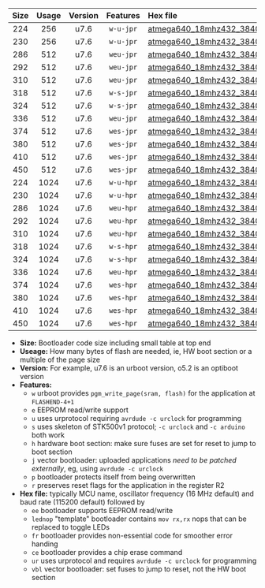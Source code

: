 |Size|Usage|Version|Features|Hex file|
|:-:|:-:|:-:|:-:|:--|
|224|256|u7.6|`w-u-jpr`|[atmega640_18mhz432_38400bps_ur_vbl.hex](https://raw.githubusercontent.com/stefanrueger/urboot/main/bootloaders/atmega640/fcpu_18mhz432/38400_bps/atmega640_18mhz432_38400bps_ur_vbl.hex)|
|230|256|u7.6|`w-u-jpr`|[atmega640_18mhz432_38400bps_lednop_ur_vbl.hex](https://raw.githubusercontent.com/stefanrueger/urboot/main/bootloaders/atmega640/fcpu_18mhz432/38400_bps/atmega640_18mhz432_38400bps_lednop_ur_vbl.hex)|
|286|512|u7.6|`weu-jpr`|[atmega640_18mhz432_38400bps_ee_ur_vbl.hex](https://raw.githubusercontent.com/stefanrueger/urboot/main/bootloaders/atmega640/fcpu_18mhz432/38400_bps/atmega640_18mhz432_38400bps_ee_ur_vbl.hex)|
|292|512|u7.6|`weu-jpr`|[atmega640_18mhz432_38400bps_ee_lednop_ur_vbl.hex](https://raw.githubusercontent.com/stefanrueger/urboot/main/bootloaders/atmega640/fcpu_18mhz432/38400_bps/atmega640_18mhz432_38400bps_ee_lednop_ur_vbl.hex)|
|310|512|u7.6|`weu-jpr`|[atmega640_18mhz432_38400bps_ee_lednop_fr_ur_vbl.hex](https://raw.githubusercontent.com/stefanrueger/urboot/main/bootloaders/atmega640/fcpu_18mhz432/38400_bps/atmega640_18mhz432_38400bps_ee_lednop_fr_ur_vbl.hex)|
|318|512|u7.6|`w-s-jpr`|[atmega640_18mhz432_38400bps_vbl.hex](https://raw.githubusercontent.com/stefanrueger/urboot/main/bootloaders/atmega640/fcpu_18mhz432/38400_bps/atmega640_18mhz432_38400bps_vbl.hex)|
|324|512|u7.6|`w-s-jpr`|[atmega640_18mhz432_38400bps_lednop_vbl.hex](https://raw.githubusercontent.com/stefanrueger/urboot/main/bootloaders/atmega640/fcpu_18mhz432/38400_bps/atmega640_18mhz432_38400bps_lednop_vbl.hex)|
|336|512|u7.6|`weu-jpr`|[atmega640_18mhz432_38400bps_ee_lednop_fr_ce_ur_vbl.hex](https://raw.githubusercontent.com/stefanrueger/urboot/main/bootloaders/atmega640/fcpu_18mhz432/38400_bps/atmega640_18mhz432_38400bps_ee_lednop_fr_ce_ur_vbl.hex)|
|374|512|u7.6|`wes-jpr`|[atmega640_18mhz432_38400bps_ee_vbl.hex](https://raw.githubusercontent.com/stefanrueger/urboot/main/bootloaders/atmega640/fcpu_18mhz432/38400_bps/atmega640_18mhz432_38400bps_ee_vbl.hex)|
|380|512|u7.6|`wes-jpr`|[atmega640_18mhz432_38400bps_ee_lednop_vbl.hex](https://raw.githubusercontent.com/stefanrueger/urboot/main/bootloaders/atmega640/fcpu_18mhz432/38400_bps/atmega640_18mhz432_38400bps_ee_lednop_vbl.hex)|
|410|512|u7.6|`wes-jpr`|[atmega640_18mhz432_38400bps_ee_lednop_fr_vbl.hex](https://raw.githubusercontent.com/stefanrueger/urboot/main/bootloaders/atmega640/fcpu_18mhz432/38400_bps/atmega640_18mhz432_38400bps_ee_lednop_fr_vbl.hex)|
|450|512|u7.6|`wes-jpr`|[atmega640_18mhz432_38400bps_ee_lednop_fr_ce_vbl.hex](https://raw.githubusercontent.com/stefanrueger/urboot/main/bootloaders/atmega640/fcpu_18mhz432/38400_bps/atmega640_18mhz432_38400bps_ee_lednop_fr_ce_vbl.hex)|
|224|1024|u7.6|`w-u-hpr`|[atmega640_18mhz432_38400bps_ur.hex](https://raw.githubusercontent.com/stefanrueger/urboot/main/bootloaders/atmega640/fcpu_18mhz432/38400_bps/atmega640_18mhz432_38400bps_ur.hex)|
|230|1024|u7.6|`w-u-hpr`|[atmega640_18mhz432_38400bps_lednop_ur.hex](https://raw.githubusercontent.com/stefanrueger/urboot/main/bootloaders/atmega640/fcpu_18mhz432/38400_bps/atmega640_18mhz432_38400bps_lednop_ur.hex)|
|286|1024|u7.6|`weu-hpr`|[atmega640_18mhz432_38400bps_ee_ur.hex](https://raw.githubusercontent.com/stefanrueger/urboot/main/bootloaders/atmega640/fcpu_18mhz432/38400_bps/atmega640_18mhz432_38400bps_ee_ur.hex)|
|292|1024|u7.6|`weu-hpr`|[atmega640_18mhz432_38400bps_ee_lednop_ur.hex](https://raw.githubusercontent.com/stefanrueger/urboot/main/bootloaders/atmega640/fcpu_18mhz432/38400_bps/atmega640_18mhz432_38400bps_ee_lednop_ur.hex)|
|310|1024|u7.6|`weu-hpr`|[atmega640_18mhz432_38400bps_ee_lednop_fr_ur.hex](https://raw.githubusercontent.com/stefanrueger/urboot/main/bootloaders/atmega640/fcpu_18mhz432/38400_bps/atmega640_18mhz432_38400bps_ee_lednop_fr_ur.hex)|
|318|1024|u7.6|`w-s-hpr`|[atmega640_18mhz432_38400bps.hex](https://raw.githubusercontent.com/stefanrueger/urboot/main/bootloaders/atmega640/fcpu_18mhz432/38400_bps/atmega640_18mhz432_38400bps.hex)|
|324|1024|u7.6|`w-s-hpr`|[atmega640_18mhz432_38400bps_lednop.hex](https://raw.githubusercontent.com/stefanrueger/urboot/main/bootloaders/atmega640/fcpu_18mhz432/38400_bps/atmega640_18mhz432_38400bps_lednop.hex)|
|336|1024|u7.6|`weu-hpr`|[atmega640_18mhz432_38400bps_ee_lednop_fr_ce_ur.hex](https://raw.githubusercontent.com/stefanrueger/urboot/main/bootloaders/atmega640/fcpu_18mhz432/38400_bps/atmega640_18mhz432_38400bps_ee_lednop_fr_ce_ur.hex)|
|374|1024|u7.6|`wes-hpr`|[atmega640_18mhz432_38400bps_ee.hex](https://raw.githubusercontent.com/stefanrueger/urboot/main/bootloaders/atmega640/fcpu_18mhz432/38400_bps/atmega640_18mhz432_38400bps_ee.hex)|
|380|1024|u7.6|`wes-hpr`|[atmega640_18mhz432_38400bps_ee_lednop.hex](https://raw.githubusercontent.com/stefanrueger/urboot/main/bootloaders/atmega640/fcpu_18mhz432/38400_bps/atmega640_18mhz432_38400bps_ee_lednop.hex)|
|410|1024|u7.6|`wes-hpr`|[atmega640_18mhz432_38400bps_ee_lednop_fr.hex](https://raw.githubusercontent.com/stefanrueger/urboot/main/bootloaders/atmega640/fcpu_18mhz432/38400_bps/atmega640_18mhz432_38400bps_ee_lednop_fr.hex)|
|450|1024|u7.6|`wes-hpr`|[atmega640_18mhz432_38400bps_ee_lednop_fr_ce.hex](https://raw.githubusercontent.com/stefanrueger/urboot/main/bootloaders/atmega640/fcpu_18mhz432/38400_bps/atmega640_18mhz432_38400bps_ee_lednop_fr_ce.hex)|

- **Size:** Bootloader code size including small table at top end
- **Useage:** How many bytes of flash are needed, ie, HW boot section or a multiple of the page size
- **Version:** For example, u7.6 is an urboot version, o5.2 is an optiboot version
- **Features:**
  + `w` urboot provides `pgm_write_page(sram, flash)` for the application at `FLASHEND-4+1`
  + `e` EEPROM read/write support
  + `u` uses urprotocol requiring `avrdude -c urclock` for programming
  + `s` uses skeleton of STK500v1 protocol; `-c urclock` and `-c arduino` both work
  + `h` hardware boot section: make sure fuses are set for reset to jump to boot section
  + `j` vector bootloader: uploaded applications *need to be patched externally*, eg, using `avrdude -c urclock`
  + `p` bootloader protects itself from being overwritten
  + `r` preserves reset flags for the application in the register R2
- **Hex file:** typically MCU name, oscillator frequency (16 MHz default) and baud rate (115200 default) followed by
  + `ee` bootloader supports EEPROM read/write
  + `lednop` "template" bootloader contains `mov rx,rx` nops that can be replaced to toggle LEDs
  + `fr` bootloader provides non-essential code for smoother error handing
  + `ce` bootloader provides a chip erase command
  + `ur` uses urprotocol and requires `avrdude -c urclock` for programming
  + `vbl` vector bootloader: set fuses to jump to reset, not the HW boot section
